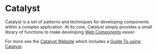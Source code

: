 # Catalyst

Catalyst is a set of patterns and techniques for developing components within a complex application. At its core, Catalyst simply provides a small library of functions to make developing [Web Components](https://developer.mozilla.org/en-US/docs/Web/Web_Components) easier.

For more see the [Catalyst Website](https://github.github.io/catalyst/) which includes a [Guide To using Catalyst](https://github.github.io/catalyst/guide/introduction).
